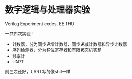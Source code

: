 # 数字逻辑与处理器实验
Verilog Experiment codes, EE THU

一共四次实验：
- 计数器，分为同步递增计数器，同步递减计数器和异步计数器
- 序列检测器，分为移位寄存器和有限状态机实现
- 频率计
- UART

前三次还好，UART写的像shit一样
